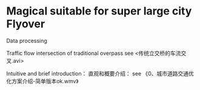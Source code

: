 # Magical suitable for super large city Flyover

Data processing

Traffic flow intersection of traditional overpass
see <传统立交桥的车流交叉.avi>

Intuitive and brief introduction：
直观和概要介绍：
  see 《0、城市道路交通优化方案介绍-简单版本ok.wmv》
